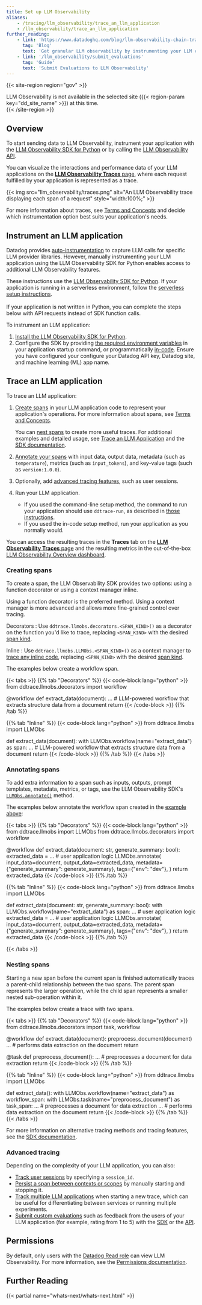 ```yaml
---
title: Set up LLM Observability
aliases:
    - /tracing/llm_observability/trace_an_llm_application
    - /llm_observability/trace_an_llm_application
further_reading:
    - link: 'https://www.datadoghq.com/blog/llm-observability-chain-tracing/'
      tag: 'Blog'
      text: 'Get granular LLM observability by instrumenting your LLM chains'
    - link: '/llm_observability/submit_evaluations'
      tag: 'Guide'
      text: 'Submit Evaluations to LLM Observability'
---
```


{{< site-region region="gov" >}}
<div class="alert alert-warning">LLM Observability is not available in the selected site ({{< region-param key="dd_site_name" >}}) at this time.</div>
{{< /site-region >}}

## Overview

To start sending data to LLM Observability, instrument your application with the [LLM Observability SDK for Python][1] or by calling the [LLM Observability API][2]. 

You can visualize the interactions and performance data of your LLM applications on the [**LLM Observability Traces** page][3], where each request fulfilled by your application is represented as a trace.

{{< img src="llm_observability/traces.png" alt="An LLM Observability trace displaying each span of a request" style="width:100%;" >}}

For more information about traces, see [Terms and Concepts][4] and decide which instrumentation option best suits your application's needs.

## Instrument an LLM application

Datadog provides [auto-instrumentation][4] to capture LLM calls for specific LLM provider libraries. However, manually instrumenting your LLM application using the LLM Observability SDK for Python enables access to additional LLM Observability features.

<div class="alert alert-info">These instructions use the <a href="/llm_observability/setup/sdk">LLM Observability SDK for Python</a>. If your application is running in a serverless environment, follow the <a href="/llm_observability/setup/sdk/#aws-lambda-setup">serverless setup instructions</a>. </br></br> If your application is not written in Python, you can complete the steps below with API requests instead of SDK function calls.</div>

To instrument an LLM application:

1. [Install the LLM Observability SDK for Python][5].
1. Configure the SDK by providing [the required environment variables][6] in your application startup command, or programmatically [in-code][7]. Ensure you have configured your configure your Datadog API key, Datadog site, and machine learning (ML) app name.

## Trace an LLM application

To trace an LLM application:

1. [Create spans](#creating-spans) in your LLM application code to represent your application's operations. For more information about spans, see [Terms and Concepts][4]. 
   
   You can [nest spans](#nesting-spans) to create more useful traces. For additional examples and detailed usage, see [Trace an LLM Application][8] and the [SDK documentation][9].

1. [Annotate your spans](#annotating-spans) with input data, output data, metadata (such as `temperature`), metrics (such as `input_tokens`), and key-value tags (such as `version:1.0.0`).
1. Optionally, add [advanced tracing features](#advanced-tracing), such as user sessions.
1. Run your LLM application. 
    - If you used the command-line setup method, the command to run your application should use `ddtrace-run`, as described in [those instructions][6].
    - If you used the in-code setup method, run your application as you normally would.

You can access the resulting traces in the **Traces** tab on the [**LLM Observability Traces** page][3] and the resulting metrics in the out-of-the-box [LLM Observability Overview dashboard][10].

### Creating spans

To create a span, the LLM Observability SDK provides two options: using a function decorator or using a context manager inline. 

Using a function decorator is the preferred method. Using a context manager is more advanced and allows more fine-grained control over tracing.

Decorators
: Use `ddtrace.llmobs.decorators.<SPAN_KIND>()` as a decorator on the function you'd like to trace, replacing `<SPAN_KIND>` with the desired [span kind][4].

Inline
: Use `ddtrace.llmobs.LLMObs.<SPAN_KIND>()` as a context manager to [trace any inline code][12], replacing `<SPAN_KIND>` with the desired [span kind][4].

The examples below create a workflow span.

{{< tabs >}}
{{% tab "Decorators" %}}
{{< code-block lang="python" >}}
from ddtrace.llmobs.decorators import workflow

@workflow
def extract_data(document):
    ... # LLM-powered workflow that extracts structure data from a document
    return
{{< /code-block >}}
{{% /tab %}}

{{% tab "Inline" %}}
{{< code-block lang="python" >}}
from ddtrace.llmobs import LLMObs

def extract_data(document):
    with LLMObs.workflow(name="extract_data") as span:
        ... # LLM-powered workflow that extracts structure data from a document
    return
{{< /code-block >}}
{{% /tab %}}
{{< /tabs >}}

### Annotating spans

To add extra information to a span such as inputs, outputs, prompt templates, metadata, metrics, or tags, use the LLM Observability SDK's [`LLMObs.annotate()`][11] method.

The examples below annotate the workflow span created in the [example above](#creating-spans):

{{< tabs >}}
{{% tab "Decorators" %}}
{{< code-block lang="python" >}}
from ddtrace.llmobs import LLMObs
from ddtrace.llmobs.decorators import workflow

@workflow
def extract_data(document: str, generate_summary: bool):
    extracted_data = ... # user application logic
    LLMObs.annotate(
        input_data=document,
        output_data=extracted_data,
        metadata={"generate_summary": generate_summary},
        tags={"env": "dev"},
    )
    return extracted_data
{{< /code-block >}}
{{% /tab %}}

{{% tab "Inline" %}}
{{< code-block lang="python" >}}
from ddtrace.llmobs import LLMObs

def extract_data(document: str, generate_summary: bool):
    with LLMObs.workflow(name="extract_data") as span:
        ... # user application logic
        extracted_data = ... # user application logic
        LLMObs.annotate(
            input_data=document,
            output_data=extracted_data,
            metadata={"generate_summary": generate_summary},
            tags={"env": "dev"},
        )
        return extracted_data
{{< /code-block >}}
{{% /tab %}}

{{< /tabs >}}

### Nesting spans

Starting a new span before the current span is finished automatically traces a parent-child relationship between the two spans. The parent span represents the larger operation, while the child span represents a smaller nested sub-operation within it.

The examples below create a trace with two spans.

{{< tabs >}}
{{% tab "Decorators" %}}
{{< code-block lang="python" >}}
from ddtrace.llmobs.decorators import task, workflow

@workflow
def extract_data(document):
    preprocess_document(document)
    ... # performs data extraction on the document
    return

@task
def preprocess_document():
    ... # preprocesses a document for data extraction
    return
{{< /code-block >}}
{{% /tab %}}

{{% tab "Inline" %}}
{{< code-block lang="python" >}}
from ddtrace.llmobs import LLMObs

def extract_data():
    with LLMObs.workflow(name="extract_data") as workflow_span:
        with LLMObs.task(name="preprocess_document") as task_span:
            ... # preprocesses a document for data extraction
        ... # performs data extraction on the document
    return
{{< /code-block >}}
{{% /tab %}}
{{< /tabs >}}

For more information on alternative tracing methods and tracing features, see the [SDK documentation][1].

### Advanced tracing

Depending on the complexity of your LLM application, you can also:

- [Track user sessions][12] by specifying a `session_id`.
- [Persist a span between contexts or scopes][13] by manually starting and stopping it.
- [Track multiple LLM applications][14] when starting a new trace, which can be useful for differentiating between services or running multiple experiments.
- [Submit custom evaluations][15] such as feedback from the users of your LLM application (for example, rating from 1 to 5) with the [SDK][1] or the [API][2]. 

## Permissions

By default, only users with the [Datadog Read role][16] can view LLM Observability. For more information, see the [Permissions documentation][17].

## Further Reading

{{< partial name="whats-next/whats-next.html" >}}

[1]: /llm_observability/setup/sdk
[2]: /llm_observability/setup/api
[3]: https://app.datadoghq.com/llm/traces
[4]: /llm_observability/terms
[5]: /llm_observability/setup/sdk/#installation
[6]: /llm_observability/setup/sdk/#command-line-setup
[7]: /llm_observability/setup/sdk/#in-code-setup
[8]: /llm_observability/quickstart
[9]: /llm_observability/setup/sdk/#tracing-spans
[10]: https://app.datadoghq.com/dash/integration/llm_analytics
[11]: /llm_observability/setup/sdk/#annotating-a-span
[12]: /llm_observability/setup/sdk/#annotating-a-span
[13]: /llm_observability/setup/sdk/#tracking-user-sessions
[14]: /llm_observability/setup/sdk/#tracing-multiple-applications
[15]: /llm_observability/submit_evaluations
[16]: /account_management/rbac/#datadog-default-roles
[17]: /account_management/rbac/permissions/#llm-observability